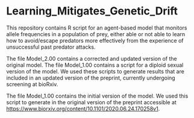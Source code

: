 # Learning_Mitigates_Genetic_Drift
This repository contains R script for an agent-based model that monitors allele frequencies in a population of prey, either able or not able to learn how to avoid/escape predators more effectively from the experience of unsuccessful past predator attacks. 

The file Model_2.00 contains a corrected and updated version of the original model. 
The file Model_1.00 contains a script for a diploid sexual version of the model. 
We used these scripts to generate results that are included in an updated version of the preprint, currently undergoing screening at bioRxiv. 

The file Model_1.00 contains the initial version of the model. We used this script to generate in the original version of the preprint accessible at https://www.biorxiv.org/content/10.1101/2020.06.24.170258v1.
